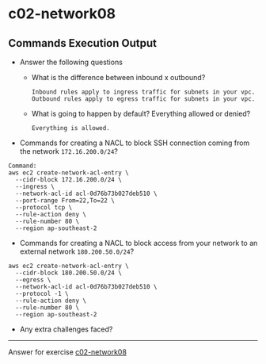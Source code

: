 # c02-network08

## Commands Execution Output

- Answer the following questions
  - What is the difference between inbound x outbound?
    ```
    Inbound rules apply to ingress traffic for subnets in your vpc. 
    Outbound rules apply to egress traffic for subnets in your vpc.
    ```
    
  - What is going to happen by default? Everything allowed or denied?
    ```
    Everything is allowed. 
    ```
    

- Commands for creating a NACL to block SSH connection coming from the network `172.16.200.0/24`?

```
Command:
aws ec2 create-network-acl-entry \
  --cidr-block 172.16.200.0/24 \
  --ingress \
  --network-acl-id acl-0d76b73b027deb510 \
  --port-range From=22,To=22 \
  --protocol tcp \
  --rule-action deny \
  --rule-number 80 \
  --region ap-southeast-2
```

- Commands for creating a NACL to block access from your network to an external network `180.200.50.0/24`?

```
aws ec2 create-network-acl-entry \
  --cidr-block 180.200.50.0/24 \
  --egress \
  --network-acl-id acl-0d76b73b027deb510 \
  --protocol -1 \
  --rule-action deny \
  --rule-number 80 \
  --region ap-southeast-2
```

- Any extra challenges faced?

<!-- Don't change anything below this point-->
***
Answer for exercise [c02-network08](https://github.com/devopsacademyau/academy/blob/80a940b39bc3ae40378abe7af015cb3c207463f6/classes/02class/exercises/c02-network08/README.md)

